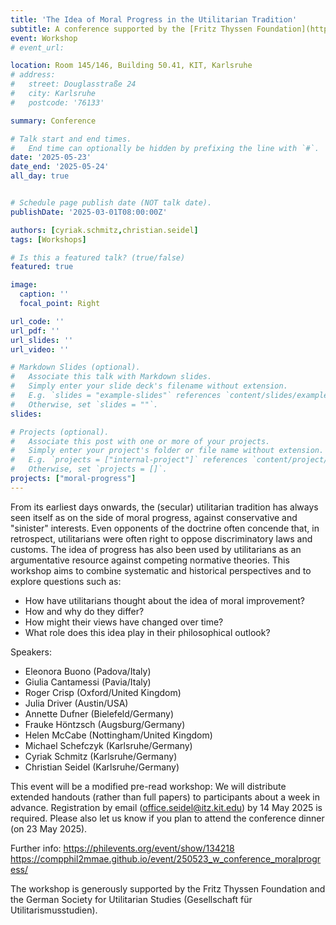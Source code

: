 ```yaml
---
title: 'The Idea of Moral Progress in the Utilitarian Tradition'
subtitle: A conference supported by the [Fritz Thyssen Foundation](https://www.fritz-thyssen-stiftung.de/en/) and the [German Society for Utilitarian Studies](https://www.utilitarismusstudien.de/)
event: Workshop
# event_url: 

location: Room 145/146, Building 50.41, KIT, Karlsruhe
# address:
#   street: Douglasstraße 24
#   city: Karlsruhe
#   postcode: '76133'

summary: Conference

# Talk start and end times.
#   End time can optionally be hidden by prefixing the line with `#`.
date: '2025-05-23'
date_end: '2025-05-24'
all_day: true


# Schedule page publish date (NOT talk date).
publishDate: '2025-03-01T08:00:00Z'

authors: [cyriak.schmitz,christian.seidel]
tags: [Workshops]

# Is this a featured talk? (true/false)
featured: true

image:
  caption: ''
  focal_point: Right

url_code: ''
url_pdf: ''
url_slides: ''
url_video: ''

# Markdown Slides (optional).
#   Associate this talk with Markdown slides.
#   Simply enter your slide deck's filename without extension.
#   E.g. `slides = "example-slides"` references `content/slides/example-slides.md`.
#   Otherwise, set `slides = ""`.
slides:

# Projects (optional).
#   Associate this post with one or more of your projects.
#   Simply enter your project's folder or file name without extension.
#   E.g. `projects = ["internal-project"]` references `content/project/deep-learning/index.md`.
#   Otherwise, set `projects = []`.
projects: ["moral-progress"]
---
```


From its earliest days onwards, the (secular) utilitarian tradition has always seen itself as on the side of moral progress, against conservative and "sinister" interests. Even opponents of the doctrine often concende that, in retrospect, utilitarians were often right to oppose discriminatory laws and customs. The idea of progress has also been used by utilitarians as an argumentative resource against competing normative theories. This workshop aims to combine systematic and historical perspectives and to explore questions such as:

- How have utilitarians thought about the idea of moral improvement?
- How and why do they differ?
- How might their views have changed over time?
- What role does this idea play in their philosophical outlook?

Speakers:
- Eleonora Buono (Padova/Italy)
- Giulia Cantamessi (Pavia/Italy)
- Roger Crisp (Oxford/United Kingdom)
- Julia Driver (Austin/USA)
- Annette Dufner (Bielefeld/Germany)
- Frauke Höntzsch (Augsburg/Germany)
- Helen McCabe (Nottingham/United Kingdom)
- Michael Schefczyk (Karlsruhe/Germany)
- Cyriak Schmitz (Karlsruhe/Germany)
- Christian Seidel (Karlsruhe/Germany)

This event will be a modified pre-read workshop: We will distribute extended handouts (rather than full papers) to participants about a week in advance. Registration by email (office.seidel@itz.kit.edu) by 14 May 2025 is required. Please also let us know if you plan to attend the conference dinner (on 23 May 2025).

Further info:
https://philevents.org/event/show/134218
https://compphil2mmae.github.io/event/250523_w_conference_moralprogress/

The workshop is generously supported by the Fritz Thyssen Foundation and the German Society for Utilitarian Studies (Gesellschaft für Utilitarismusstudien).

